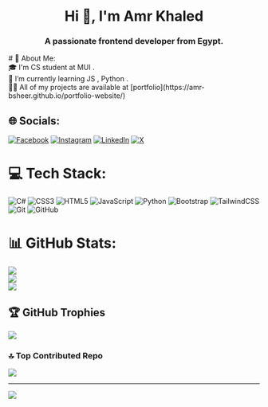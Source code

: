 
<h1 align="center">Hi 👋, I'm Amr Khaled</h1>
<h3 align="center">A passionate frontend developer from Egypt.</h3>
# 💫 About Me:
<br>🎓 I'm CS student at MUI .<br>🌱 I’m currently learning JS , Python .<br>
👨‍💻 All of my projects are available at [portfolio](https://amr-bsheer.github.io/portfolio-website/)<br>



## 🌐 Socials:
[![Facebook](https://img.shields.io/badge/Facebook-%231877F2.svg?logo=Facebook&logoColor=white)](https://www.facebook.com/amrkhaled.basher) [![Instagram](https://img.shields.io/badge/Instagram-%23E4405F.svg?logo=Instagram&logoColor=white)](https://www.instagram.com/_amr_khald_/) [![LinkedIn](https://img.shields.io/badge/LinkedIn-%230077B5.svg?logo=linkedin&logoColor=white)](https://www.linkedin.com/in/amr-bsheer-000amrbsheer/) [![X](https://img.shields.io/badge/X-black.svg?logo=X&logoColor=white)](https://x.com/Amrbsheer_) 

# 💻 Tech Stack:
![C#](https://img.shields.io/badge/c%23-%23239120.svg?style=for-the-badge&logo=csharp&logoColor=white) ![CSS3](https://img.shields.io/badge/css3-%231572B6.svg?style=for-the-badge&logo=css3&logoColor=white) ![HTML5](https://img.shields.io/badge/html5-%23E34F26.svg?style=for-the-badge&logo=html5&logoColor=white) ![JavaScript](https://img.shields.io/badge/javascript-%23323330.svg?style=for-the-badge&logo=javascript&logoColor=%23F7DF1E) ![Python](https://img.shields.io/badge/python-3670A0?style=for-the-badge&logo=python&logoColor=ffdd54) ![Bootstrap](https://img.shields.io/badge/bootstrap-%238511FA.svg?style=for-the-badge&logo=bootstrap&logoColor=white) ![TailwindCSS](https://img.shields.io/badge/tailwindcss-%2338B2AC.svg?style=for-the-badge&logo=tailwind-css&logoColor=white) ![Git](https://img.shields.io/badge/git-%23F05033.svg?style=for-the-badge&logo=git&logoColor=white) ![GitHub](https://img.shields.io/badge/github-%23121011.svg?style=for-the-badge&logo=github&logoColor=white)
# 📊 GitHub Stats:
![](https://github-readme-stats.vercel.app/api?username=Amr-bsheer&theme=aura&hide_border=false&include_all_commits=false&count_private=false)<br/>
![](https://github-readme-streak-stats.herokuapp.com/?user=Amr-bsheer&theme=aura&hide_border=false)<br/>
![](https://github-readme-stats.vercel.app/api/top-langs/?username=Amr-bsheer&theme=aura&hide_border=false&include_all_commits=false&count_private=false&layout=compact)

## 🏆 GitHub Trophies
![](https://github-profile-trophy.vercel.app/?username=Amr-bsheer&theme=radical&no-frame=false&no-bg=true&margin-w=4)

### 🔝 Top Contributed Repo
![](https://github-contributor-stats.vercel.app/api?username=Amr-bsheer&limit=5&theme=dark&combine_all_yearly_contributions=true)

---
[![](https://visitcount.itsvg.in/api?id=Amr-bsheer&icon=0&color=0)](https://visitcount.itsvg.in)

<!-- Proudly created with GPRM ( https://gprm.itsvg.in ) -->
